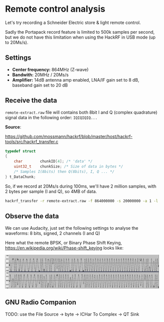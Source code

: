 # Remote control analysis

Let's try recording a Schneider Electric store & light remote control.

Sadly the Portapack record feature is limited to 500k samples per second, but we do not have this limitation when using the HackRF in USB mode (up to 20Ms/s).

## Settings

- **Center frequency:** 864MHz (Z-wave)
- **Bandwith:** 20MHz / 20Ms/s
- **Amplifier:** 14dB antenna amp enabled, LNA/IF gain set to 8 dB, baseband gain set to 20 dB

## Receive the data

`remote-extract.raw` file will contains both 8bit I and Q (complex quadrature) signal data in the following order: `IQIQIQIQ...`

**Source**:

https://github.com/mossmann/hackrf/blob/master/host/hackrf-tools/src/hackrf_transfer.c

```c
typedef struct 
{
    char		chunkID[4]; /* 'data' */
    uint32_t	chunkSize; /* Size of data in bytes */
	/* Samples I(8bits) then Q(8bits), I, Q ... */
} t_DataChunk;
```

So, if we record at 20Ms/s during 100ms, we'll have 2 million samples, with 2 bytes per sample (I and Q), so 4MB of data.

```bash
hackrf_transfer -r remote-extract.raw -f 864000000 -s 20000000 -a 1 -l 5 -g 20
```

## Observe the data

We can use Audacity, just set the following settings to analyse the waveforms: 8 bits, signed, 2 channels (I and Q)

Here what the remote BPSK, or Binary Phase Shift Keying, https://en.wikipedia.org/wiki/Phase-shift_keying looks like:

![alt text](../assets/images/remote-bpsk.png)

## GNU Radio Companion

TODO: use the File Source -> byte -> ICHar To Complex -> QT Sink